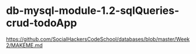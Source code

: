 # db-mysql-module-1.2-sqlQueries-crud-todoApp

https://github.com/SocialHackersCodeSchool/databases/blob/master/Week2/MAKEME.md
